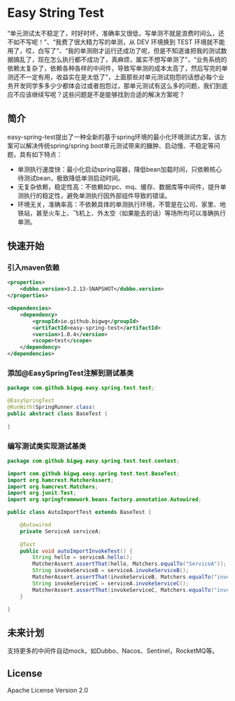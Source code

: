 # Easy String Test

“单元测试太不稳定了，时好时坏，准确率又很低，写单测不就是浪费时间么，还不如不写呢！”、“我费了很大精力写的单测，从 DEV 环境换到 TEST 环境就不能用了，哎，白写了”、“我的单测刚才运行还成功了呢，但是不知道谁把我的测试数据搞乱了，现在怎么执行都不成功了，真麻烦，属实不想写单测了”，“业务系统的依赖太复杂了，依赖各种各样的中间件，导致写单测的成本太高了，然后写完的单测还不一定有用，收益实在是太低了”，上面那些对单元测试抱怨的话想必每个业务开发同学多多少少都体会过或者抱怨过，那单元测试有这么多的问题，我们到底应不应该继续写呢？这些问题是不是能够找到合适的解决方案呢？

## 简介

easy-spring-test提出了一种全新的基于spring环境的最小化环境测试方案，该方案可以解决传统spring/spring boot单元测试带来的臃肿、启动慢、不稳定等问题，具有如下特点：

- 单测执行速度快：最小化启动spring容器，降低bean加载时间，只依赖核心待测试bean，极致降低单测启动时间。
- 无复杂依赖，稳定性高：不依赖如rpc、mq、缓存、数据库等中间件，提升单测执行的稳定性，避免单测执行因外部组件导致的错误。
- 环境无关，准确率高：不依赖具体的单测执行环境，不管是在公司、家里、地铁站，甚至火车上、飞机上、外太空（如果能去的话）等场所均可以准确执行单测。

## 快速开始

### 引入maven依赖

```xml
<properties>
    <dubbo.version>3.2.13-SNAPSHOT</dubbo.version>
</properties>

<dependencies>
    <dependency>
        <groupId>io.github.bigwg</groupId>
        <artifactId>easy-spring-test</artifactId>
        <version>1.0.4</version>
        <scope>test</scope>
    </dependency>
</dependencies>
```

### 添加@EasySpringTest注解到测试基类

```java
package com.github.bigwg.easy.spring.test.test;

@EasySpringTest
@RunWith(SpringRunner.class)
public abstract class BaseTest {
    
}
```

### 编写测试类实现测试基类

```java
package com.github.bigwg.easy.spring.test.test.context;

import com.github.bigwg.easy.spring.test.test.BaseTest;
import org.hamcrest.MatcherAssert;
import org.hamcrest.Matchers;
import org.junit.Test;
import org.springframework.beans.factory.annotation.Autowired;

public class AutoImportTest extends BaseTest {

    @Autowired
    private ServiceA serviceA;
  
    @Test
    public void autoImportInvokeTest() {
        String hello = serviceA.hello();
        MatcherAssert.assertThat(hello, Matchers.equalTo("ServiceA"));
        String invokeServiceB = serviceA.invokeServiceB();
        MatcherAssert.assertThat(invokeServiceB, Matchers.equalTo("invoke ServiceB: ServiceB"));
        String invokeServiceC = serviceA.invokeServiceC();
        MatcherAssert.assertThat(invokeServiceC, Matchers.equalTo("invoke ServiceC: ServiceC"));
    }

}
```

## 未来计划

支持更多的中间件自动mock，如Dubbo、Nacos、Sentinel，RocketMQ等。

## License

Apache License Version 2.0
